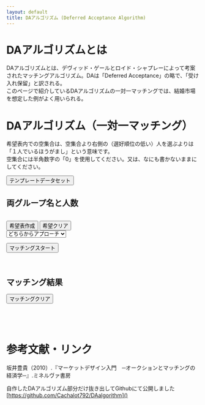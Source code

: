 ```yaml
---
layout: default
title: DAアルゴリズム (Deferred Acceptance Algorithm)
---
```


# DAアルゴリズムとは  
DAアルゴリズムとは、デヴィッド・ゲールとロイド・シャプレーによって考案されたマッチングアルゴリズム。DAは「Deferred Acceptance」の略で、「受け入れ保留」と訳される。  
このページで紹介しているDAアルゴリズムの一対一マッチングでは、結婚市場を想定した例がよく用いられる。  

# DAアルゴリズム（一対一マッチング）  
希望表内での空集合は、空集合より右側の（選好順位の低い）人を選ぶよりは「１人でいるほうがまし」という意味です。  
空集合には半角数字の「0」を使用してください。又は、なにも書かないままにしてください。  

<input type="button" value="テンプレートデータセット" onclick="ResetTemplateData();"/>  

## 両グループ名と人数  

<table id="table1"></table>
<p></p>
<input type="button" value="希望表作成" onclick="CreateChoiceTableButton();"/>
<input type="button" value="希望クリア" onclick="ClearChoiceTable();"/><br>
<form name="form1">
<select name="which_group">
    <option value="">どちらからアプローチ</option>
    <option id="approach_option1"></option>
    <option id="approach_option2"></option>
</select>
</form>
<input type="button" value="マッチングスタート" onclick="MakeArrayForAlgorithm();"/>
<p id="display_warning"></p><br>  

## マッチング結果  

<p id="matching_result"></p>
<input type="button" value="マッチングクリア" onclick=" ClearMatcingResult();"/>
<p id="matching_result"></p>
<h2 id="group_a_choice_table"></h2>
<table id="table2"></table>
<h2 id="group_b_choice_table"></h2>
<table id="table3"></table>  

# 参考文献・リンク  
坂井豊貴（2010）.『マーケットデザイン入門　─オークションとマッチングの経済学─』.ミネルヴァ書房  
  
  
自作したDAアルゴリズム部分だけ抜き出してGithubにて公開しました  
[https://github.com/Cachalot792/DAalgorithm]()  

<script  src="/scripts/daalgorithm.js"></script>